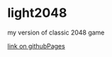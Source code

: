 # light2048

my version of classic 2048 game

[link on githubPages](https://french-fries-with-pepper.github.io/light2048/)
